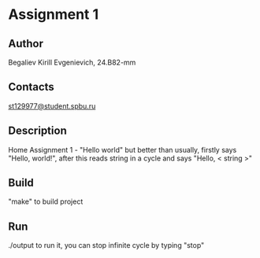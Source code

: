 # Assignment 1
## Author
Begaliev Kirill Evgenievich, 24.B82-mm
## Contacts
st129977@student.spbu.ru
## Description
Home Assignment 1 - "Hello world" but better than usually, firstly says "Hello, world!", after this reads string in a cycle and says "Hello, < string >"
## Build
"make" to build project
## Run
./output to run it, you can stop infinite cycle by typing "stop"
